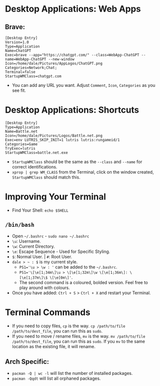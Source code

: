 # Desktop Applications: Web Apps
## Brave:
```
[Desktop Entry]
Version=1.0
Type=Application
Name=ChatGPT
Exec=brave --app="https://chatgpt.com/" --class=WebApp-ChatGPT --name=WebApp-ChatGPT --new-window
Icon=/home/dale/Pictures/AppLogos/ChatGPT.png
Categories=Network;Chat;
Terminal=false
StartupWMClass=chatgpt.com
```

- You can add any URL you want. Adjust `Comment`, `Icon`, `Categories` as you see fit.

# Desktop Applications: Shortcuts
```
[Desktop Entry]
Type=Application
Name=Battle.net
Icon=/home/dale/Pictures/Logos/Battle.net.png
Exec=env LUTRIS_SKIP_INIT=1 lutris lutris:rungameid/1
Categories=Game
TryExec=lutris
StartupWMClass=battle.net.exe
```

- `StartupWMClass` should be the same as the `--class` and `--name` for correct identifications.
- `xprop | grep WM_CLASS` from the Terminal, click on the window created, `StartupWMClass` should match this.

# Improving Your Terminal
- Find Your Shell: `echo $SHELL`
## `/bin/bash`
- Open `~/.bashrc` - `sudo nano ~/.bashrc`
- `\u`: Username.
- `\w`: Current Directory.
- `\e`: Escape Sequence - Used for Specific Styling.
- `$`: Normal User. | `#`: Root User.
- `dale > ~ : $` is my current style.
    - `PS1='\u > \w : '` can be added to the `~/.bashrc`.
    - `PS1='\[\e[1;34m\]\u > \[\e[1;32m\]\w \[\e[1;36m\]: \[\e[1;37m\]\$ \[\e[0m\]'`.
    - The second command is a coloured, bolded version. Feel free to play around with colours.
- Once you have added: `Ctrl + S` > `Ctrl + X` and restart your Terminal.

# Terminal Commands
- If you need to copy files, `cp` is the way. `cp /path/to/file /path/to/dest_file`, you can run this as `sudo`.
- If you need to move / rename files, `mv` is the way. `mv /path/to/file /path/to/dest_file`, you can run this as `sudo`. If you `mv` to the same location as the existing file, it will rename.
## Arch Specific:
- `pacman -Q | wc -l` will list the number of installed packages.
- `pacman -Qqdt` will list all orphaned packages.